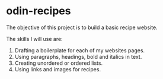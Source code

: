 # odin-recipes

The objective of this project is to build a basic recipe website.

The skills I will use are:

1. Drafting a boilerplate for each of my websites pages.
2. Using paragraphs, headings, bold and italics in text.
3. Creating unordered or ordered lists.
4. Using links and images for recipes.
